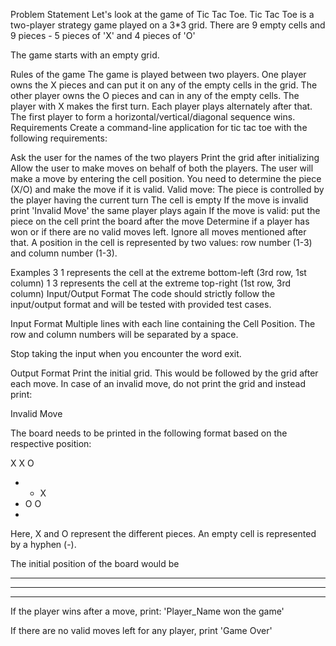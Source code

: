 Problem Statement
Let's look at the game of Tic Tac Toe. Tic Tac Toe is a two-player strategy game played on a 3*3 grid. There are 9 empty cells and 9 pieces - 5 pieces of 'X' and 4 pieces of 'O'

The game starts with an empty grid.

Rules of the game
The game is played between two players. One player owns the X pieces and can put it on any of the empty cells in the grid. The other player owns the O pieces and can in any of the empty cells.
The player with X makes the first turn. Each player plays alternately after that.
The first player to form a horizontal/vertical/diagonal sequence wins.
Requirements
Create a command-line application for tic tac toe with the following requirements:

Ask the user for the names of the two players
Print the grid after initializing
Allow the user to make moves on behalf of both the players.
The user will make a move by entering the cell position.
You need to determine the piece (X/O) and make the move if it is valid.
Valid move:
The piece is controlled by the player having the current turn
The cell is empty
If the move is invalid
print 'Invalid Move'
the same player plays again
If the move is valid:
put the piece on the cell
print the board after the move
Determine if a player has won or if there are no valid moves left. Ignore all moves mentioned after that.
A position in the cell is represented by two values: row number (1-3) and column number (1-3).

Examples
3 1 represents the cell at the extreme bottom-left (3rd row, 1st column)
1 3 represents the cell at the extreme top-right (1st row, 3rd column)
Input/Output Format
The code should strictly follow the input/output format and will be tested with provided test cases.

Input Format
Multiple lines with each line containing the Cell Position. The row and column numbers will be separated by a space.

Stop taking the input when you encounter the word exit.

Output Format
Print the initial grid. This would be followed by the grid after each move. In case of an invalid move, do not print the grid and instead print:

Invalid Move

The board needs to be printed in the following format based on the respective position:

X X O
- - X 
- O O
- 
Here, X and O represent the different pieces. An empty cell is represented by a hyphen (-).

The initial position of the board would be

- - -
- - -
- - -
If the player wins after a move, print: 'Player_Name won the game'

If there are no valid moves left for any player, print 'Game Over'
